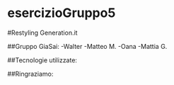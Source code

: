 # esercizioGruppo5

#Restyling Generation.it

##Gruppo GiaSai:
-Walter
-Matteo M.
-Oana
-Mattia G.

##Tecnologie utilizzate:

##Ringraziamo: